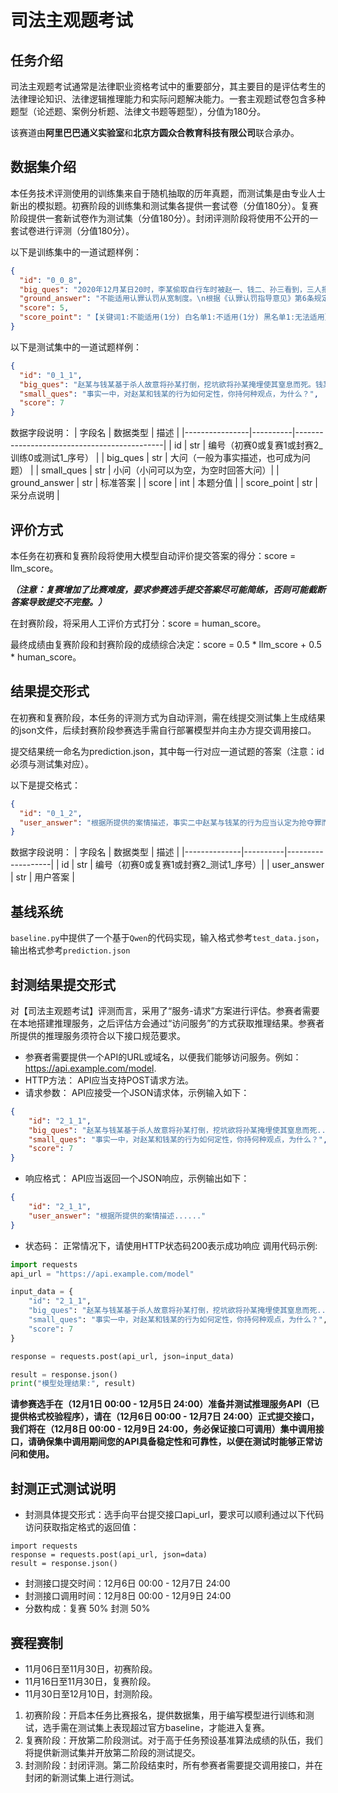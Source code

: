 # 司法主观题考试
## 任务介绍
司法主观题考试通常是法律职业资格考试中的重要部分，其主要目的是评估考生的法律理论知识、法律逻辑推理能力和实际问题解决能力。一套主观题试卷包含多种题型（论述题、案例分析题、法律文书题等题型），分值为180分。

该赛道由**阿里巴巴通义实验室**和**北京方圆众合教育科技有限公司**联合承办。

## 数据集介绍

本任务技术评测使用的训练集来自于随机抽取的历年真题，而测试集是由专业人士新出的模拟题。初赛阶段的训练集和测试集各提供一套试卷（分值180分）。复赛阶段提供一套新试卷作为测试集（分值180分）。封闭评测阶段将使用不公开的一套试卷进行评测（分值180分）。

以下是训练集中的一道试题样例：

```json
{
  "id": "0_0_8", 
  "big_ques": "2020年12月某日20时，李某偷取自行车时被赵一、钱二、孙三看到，三人把李某拉到公园暴打，并要求李某交出手机，通过微信转走了李某2000元，之后孙三被家里电话叫走。随后，赵一和钱二要求李某脱光衣服并将其推到公园的池塘里。次日，李某被人发现死在公园池塘中，池塘边放着李某生前脱下的衣物。经法医鉴定，李某身上有多处挫伤，并且头部被钝器击打致死，死亡时间是案发当晚20点-23点之间。公安机关并未收集到赵钱二人对李某击打头部的证据，但是监控拍到二人离开公园的时间是案发当晚20：40分。\n公安机关侦查终结后，对赵钱孙三人以抢劫罪，赵钱二人以故意伤害（致人死亡）罪移交检察院审查起诉。赵钱孙三人对抢劫事实认罪认罚，但赵钱二人对故意伤害（致人死亡）予以否认，辩称没有对李某后脑进行击打，且不排除李某落水后他人施救可能。李某母亲对赵钱二人提起附带民事诉讼，要求二人赔偿丧葬费，死亡赔偿金和精神损失费。\n钱二委托了辩护律师，律师辩称钱二犯罪时为未成年人，提供证据如下： 1.钱二父母和祖父母的证言，称钱二出生时间为2003年3月5日，但因为村支书手写登记时将“3”误写成“2”，故显示出生时间为2002年3月5日。2.准生证上登记发放时间为2002年12月底，基于准生证发放于出生前，故可以推定出生日期在2002年12月之后。3.钱二初中毕业同学录上填写的相关时间是2002年3月5日，但有涂改痕迹。\n一审法院经过审理，判决赵钱孙三人抢劫罪成立，分别判处有期徒刑5年、4年、3年。对于赵钱二人故意伤害（致人死亡）罪，因证据不足，不予认定。对钱二系未成年人不予认定，原因是：1.钱二父母和祖父母的证言证明力低。2.准生证系被告方长期保存，真实性存疑 3.初中毕业同学录是被告人事后提供，证明力低。", "small_ques": "对赵钱二人能否适用认罪认罚从宽制度？ ", 
  "ground_answer": "不能适用认罪认罚从宽制度。\n根据《认罪认罚指导意见》第6条规定，在本案中，赵钱二人均涉嫌抢劫罪和故意伤害罪，但赵钱二人仅如实供述抢劫犯罪事实，对故意伤害（致人死亡）的犯罪事实予以否认，此时对赵钱二人全案不作“认罪”的认定，不适用认罪认罚从宽制度。但鉴于赵钱二人如实供述抢劫犯罪事实，未来法院审理时可以酌情从宽处罚。", 
  "score": 5, 
  "score_point": "【关键词1:不能适用(1分) 白名单1:不适用(1分) 黑名单1:无法适用】【关键词2:如实供述抢劫犯罪事实(1分) 白名单1:对抢劫的犯罪事实如实供述(1分)】【关键词3:对故意伤害（致人死亡）的犯罪事实予以否认(1分)】【关键词4:全案不作“认罪”的认定(1分)】【关键词5:可以酌情从宽处罚(1分) 白名单1:可酌情从宽处理(1分)】"
}
```

以下是测试集中的一道试题样例：

```json
{
  "id": "0_1_1", 
  "big_ques": "赵某与钱某基于杀人故意将孙某打倒，挖坑欲将孙某掩埋使其窒息而死。钱某到一旁抽烟时，孙某悄悄向赵某求情，希望其将土掩埋的松一点，给自己留下呼吸的空隙。赵某同意并照做，随后赵某和钱某离去，孙某挣脱从土坑内爬出。（事实一）\n赵某和钱某行至另一处，看到李某在插着车钥匙的摩托车边抽烟，二人共谋后，钱某上前抢过摩托车骑上就走。李某刚要阻拦，赵某骗李某说“他家孩子病了，他赶着去接孩子送医院，之后会把摩托车送回来的。”李某听信，便不再追赶阻拦。随后赵某借故离去，找到钱某，二人将摩托车卖掉。（事实二）\n几日后，钱某与周某在路边发生口角，钱某将周某杀死，随后向周某的家人郑某发信息，声称周某已与自己结仇，要郑某三日内支付10万元钱，否则将杀死周某。郑某按要求将装有10万元现金的袋子放在公园角落的垃圾桶里，在钱某前来取走前，不知情的过路人吴某将袋子捡走。事后郑某向吴某索取，吴某拒不退还。郑某对吴某称，若不在三天内归还，就打断吴某的腿，吴某于是归还。（事实三）", 
  "small_ques": "事实一中，对赵某和钱某的行为如何定性，你持何种观点，为什么？",
  "score": 7
}
```

数据字段说明：
| 字段名          | 数据类型  | 描述                                         |
|----------------|----------|---------------------------------------------|
| id             | str      | 编号（初赛0或复赛1或封赛2_训练0或测试1_序号）       |
| big_ques       | str      | 大问（一般为事实描述，也可成为问题）              |
| small_ques     | str      | 小问（小问可以为空，为空时回答大问）| 
| ground_answer  | str      | 标准答案                                     |
| score          | int      | 本题分值                                     | 
| score_point    | str      | 采分点说明                                    |


## 评价方式
本任务在初赛和复赛阶段将使用大模型自动评价提交答案的得分：score = llm_score。

***（注意：复赛增加了比赛难度，要求参赛选手提交答案尽可能简练，否则可能截断答案导致提交不完整。）***

在封赛阶段，将采用人工评价方式打分：score = human_score。

最终成绩由复赛阶段和封赛阶段的成绩综合决定：score = 0.5 * llm_score + 0.5 * human_score。

## 结果提交形式
在初赛和复赛阶段，本任务的评测方式为自动评测，需在线提交测试集上生成结果的json文件，后续封赛阶段参赛选手需自行部署模型并向主办方提交调用接口。

提交结果统一命名为prediction.json，其中每一行对应一道试题的答案（注意：id必须与测试集对应）。

以下是提交格式：

```json
{
  "id": "0_1_2", 
  "user_answer": "根据所提供的案情描述，事实二中赵某与钱某的行为应当认定为抢夺罪而非诈骗罪。理由如下：\n\n1. **犯罪构成要件**：抢夺罪是指以非法占有为目的，乘人不备，公开夺取数额较大财物的行为；而诈骗罪则是指以虚构事实或者隐瞒真相的方法，使被害人基于错误认识处分财产的行为。\n\n2. **行为方式分析**：在本案中，赵某和钱某采取的是直接抢夺的方式，即钱某直接抢走摩托车，赵某则通过言语欺骗李某，使其误以为赵某有正当理由，从而放弃追赶。这符合抢夺罪中“乘人不备，公开夺取”的特征。\n\n3. **被害人认识错误**：李某虽然被赵某欺骗，但其并未基于错误认识而自愿处分摩托车，而是出于赵某的威胁（“赶着去接孩子送医院”）而放弃追赶。这种情况下，李某并未产生处分摩托车的意思表示，因此不符合诈骗罪中被害人基于错误认识而自愿处分财产的构成要件。\n\n综上所述，赵某和钱某的行为更符合抢夺罪的构成要件，应定性为抢夺罪。"
}
```

数据字段说明：
| 字段名        | 数据类型  | 描述               |
|--------------|----------|-------------------|
| id           | str      | 编号（初赛0或复赛1或封赛2_测试1_序号）|
| user_answer  | str      | 用户答案            |

## 基线系统
`baseline.py`中提供了一个基于`Qwen`的代码实现，输入格式参考`test_data.json`，输出格式参考`prediction.json`

## 封测结果提交形式
对【司法主观题考试】评测而言，采用了“服务-请求”方案进行评估。参赛者需要在本地搭建推理服务，之后评估方会通过“访问服务”的方式获取推理结果。参赛者所提供的推理服务须符合以下接口规范要求。

- 参赛者需要提供一个API的URL或域名，以便我们能够访问服务。例如：https://api.example.com/model.
- HTTP方法： API应当支持POST请求方法。
- 请求参数： API应接受一个JSON请求体，示例输入如下：
```json
{
    "id": "2_1_1", 
    "big_ques": "赵某与钱某基于杀人故意将孙某打倒，挖坑欲将孙某掩埋使其窒息而死......", 
    "small_ques": "事实一中，对赵某和钱某的行为如何定性，你持何种观点，为什么？",
    "score": 7
}
```
- 响应格式： API应当返回一个JSON响应，示例输出如下：
```json
{
    "id": "2_1_1", 
    "user_answer": "根据所提供的案情描述......"
}
```

- 状态码： 正常情况下，请使用HTTP状态码200表示成功响应
调用代码示例:
```python
import requests
api_url = "https://api.example.com/model"

input_data = {
    "id": "2_1_1",
    "big_ques": "赵某与钱某基于杀人故意将孙某打倒，挖坑欲将孙某掩埋使其窒息而死......",
    "small_ques": "事实一中，对赵某和钱某的行为如何定性，你持何种观点，为什么？",
    "score": 7
}

response = requests.post(api_url, json=input_data)

result = response.json()
print("模型处理结果:", result)
```

**请参赛选手在（12月1日 00:00 - 12月5日 24:00）准备并测试推理服务API（已提供格式校验程序），请在（12月6日 00:00 - 12月7日 24:00）正式提交接口，我们将在（12月8日 00:00 - 12月9日 24:00，务必保证接口可调用）集中调用接口，请确保集中调用期间您的API具备稳定性和可靠性，以便在测试时能够正常访问和使用。**

## 封测正式测试说明
- 封测具体提交形式：选手向平台提交接口api_url，要求可以顺利通过以下代码访问获取指定格式的返回值：
```
import requests
response = requests.post(api_url, json=data)
result = response.json()
```
- 封测接口提交时间：12月6日 00:00 - 12月7日 24:00
- 封测接口调用时间：12月8日 00:00 - 12月9日 24:00
- 分数构成：复赛 50% 封测 50%

## 赛程赛制
- 11月06日至11月30日，初赛阶段。
- 11月16日至11月30日，复赛阶段。
- 11月30日至12月10日，封测阶段。

1. 初赛阶段：开启本任务比赛报名，提供数据集，用于编写模型进行训练和测试，选手需在测试集上表现超过官方baseline，才能进入复赛。
2. 复赛阶段：开放第二阶段测试。对于高于任务预设基准算法成绩的队伍，我们将提供新测试集并开放第二阶段的测试提交。
3. 封测阶段：封闭评测。第二阶段结束时，所有参赛者需要提交调用接口，并在封闭的新测试集上进行测试。
